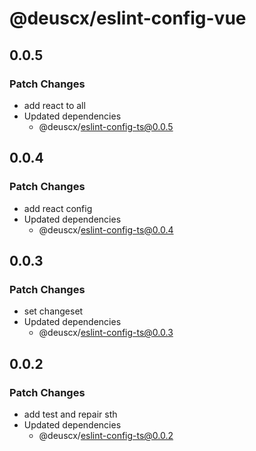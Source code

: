 # @deuscx/eslint-config-vue

## 0.0.5

### Patch Changes

- add react to all
- Updated dependencies
  - @deuscx/eslint-config-ts@0.0.5

## 0.0.4

### Patch Changes

- add react config
- Updated dependencies
  - @deuscx/eslint-config-ts@0.0.4

## 0.0.3

### Patch Changes

- set changeset
- Updated dependencies
  - @deuscx/eslint-config-ts@0.0.3

## 0.0.2

### Patch Changes

- add test and repair sth
- Updated dependencies
  - @deuscx/eslint-config-ts@0.0.2
